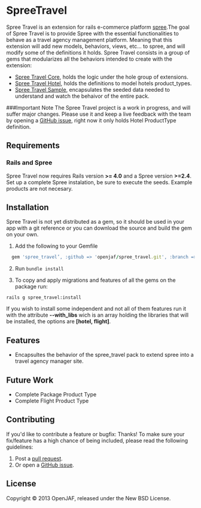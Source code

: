SpreeTravel
===========
Spree Travel is an extension for rails e-commerce platform [spree](https://github.com/spree/spree).The goal of Spree Travel is to provide Spree with the essential functionalities to behave as a travel agency management platform. Meaning that this extension will add new models, behaviors, views, etc… to spree, and will modify some of the definitions it holds. Spree Travel consists in a group of gems that modularizes all the behaviors intended to create with the extension:

- [Spree Travel Core](https://github.com/openjaf/spree_travel_core), holds the logic under the hole group of extensions.
- [Spree Travel Hotel](https://github.com/openjaf/spree_travel_hotel), holds the definitions to model hotels product_types.
- [Spree Travel Sample](https://github.com/openjaf/spree_travel_sample), encapsulates the seeded data needed to understand and watch the behaivor of the entire pack.


###Important Note
The Spree Travel project is a work in progress, and will suffer major changes. Please use it and keep a live feedback with the team by opening a [GitHub issue](https://github.com/openjaf/spree_travel/issues/new), right now it only holds Hotel ProductType definition.


Requirements
------------
### Rails and Spree
Spree Travel now requires Rails version **>= 4.0** and a Spree version **>=2.4**.
Set up a complete Spree instalation, be sure to execute the seeds. Example products are not necesary.

Installation
------------

Spree Travel is not yet distributed as a gem, so it should be used in your app with a git reference or you can download the source and build the gem on your own.

1. Add the following to your Gemfile

  ```ruby
    gem 'spree_travel’, :github => 'openjaf/spree_travel.git', :branch => '2-4-stable'
  ```

2. Run `bundle install`

3. To copy and apply migrations and features of all the gems on the package run:

  ```
  rails g spree_travel:install
  ```


If you wish to install some independent and not all of them features run it with the attribute **--with_libs** wich is an array holding the libraries that will be installed, the options are **[hotel, flight]**.

Features
------------

- Encapsultes the behavior of the spree_travel pack to extend spree into a travel agency manager site.

Future Work
------------

- Complete Package Product Type
- Complete Flight Product Type

Contributing
------------

If you'd like to contribute a feature or bugfix: Thanks! To make sure your
fix/feature has a high chance of being included, please read the following
guidelines:

1. Post a [pull request](https://github.com/openjaf/spree_travel/compare/).
2. Or open a [GitHub issue](https://github.com/openjaf/spree_travel/issues/new).

License
-------
Copyright © 2013 OpenJAF, released under the New BSD License.
